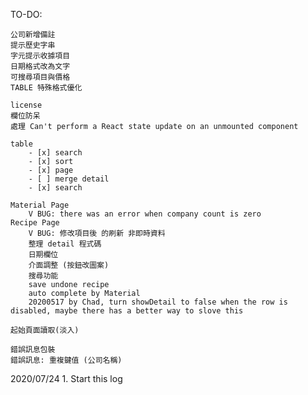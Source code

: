 ﻿
TO-DO:

    公司新增備註
    提示歷史字串
    字元提示收據項目
    日期格式改為文字
    可搜尋項目與價格
    TABLE 特殊格式優化

    license
    欄位防呆
    處理 Can't perform a React state update on an unmounted component

    table
        - [x] search
        - [x] sort
        - [x] page
        - [ ] merge detail 
        - [x] search
            
    Material Page
        V BUG: there was an error when company count is zero
    Recipe Page
        V BUG: 修改項目後 的刷新 非即時資料
		整理 detail 程式碼
        日期欄位
        介面調整 (按鈕改圖案)
        搜尋功能
        save undone recipe
        auto complete by Material
        20200517 by Chad, turn showDetail to false when the row is disabled, maybe there has a better way to slove this
    
    起始頁面讀取(淡入)

    錯誤訊息包裝
    錯誤訊息: 重複鍵值 (公司名稱)


2020/07/24
	1. Start this log